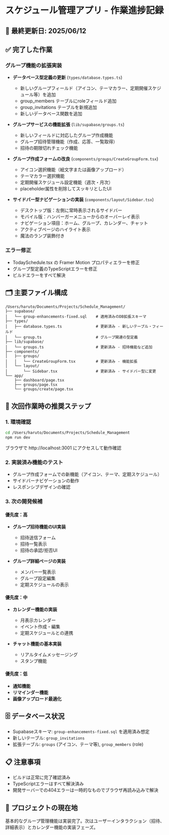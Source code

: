 # スケジュール管理アプリ - 作業進捗記録

## 📅 最終更新日: 2025/06/12

## ✅ 完了した作業

### グループ機能の拡張実装
- **データベース型定義の更新** (`types/database.types.ts`)
  - 新しいグループフィールド（アイコン、テーマカラー、定期開催スケジュール等）を追加
  - group_members テーブルにroleフィールド追加
  - group_invitations テーブルを新規追加
  - 新しいデータベース関数を追加

- **グループサービスの機能拡張** (`lib/supabase/groups.ts`)
  - 新しいフィールドに対応したグループ作成機能
  - グループ招待管理機能（作成、応答、一覧取得）
  - 招待の期限切れチェック機能

- **グループ作成フォームの改良** (`components/groups/CreateGroupForm.tsx`)
  - アイコン選択機能（絵文字または画像アップロード）
  - テーマカラー選択機能
  - 定期開催スケジュール設定機能（週次・月次）
  - placeholder属性を削除してスッキリとしたUI

- **サイドバー型ナビゲーションの実装** (`components/layout/Sidebar.tsx`)
  - デスクトップ版：左側に常時表示されるサイドバー
  - モバイル版：ハンバーガーメニューからのオーバーレイ表示
  - ナビゲーション項目：ホーム、グループ、カレンダー、チャット
  - アクティブページのハイライト表示
  - 魔法のランプ装飾付き

### エラー修正
- TodaySchedule.tsx の Framer Motion プロパティエラーを修正
- グループ型定義のTypeScriptエラーを修正
- ビルドエラーをすべて解決

## 🗂️ 主要ファイル構成

```
/Users/haruto/Documents/Projects/Schedule_Management/
├── supabase/
│   └── group-enhancements-fixed.sql    # 適用済みのDB拡張スキーマ
├── types/
│   ├── database.types.ts               # 更新済み - 新しいテーブル・フィールド
│   └── group.ts                        # グループ関連の型定義
├── lib/supabase/
│   └── groups.ts                       # 更新済み - 招待機能など追加
├── components/
│   ├── groups/
│   │   └── CreateGroupForm.tsx         # 更新済み - 機能拡張
│   └── layout/
│       └── Sidebar.tsx                 # 更新済み - サイドバー型に変更
└── app/
    ├── dashboard/page.tsx
    ├── groups/page.tsx
    └── groups/create/page.tsx
```

## 🔄 次回作業時の推奨ステップ

### 1. 環境確認
```bash
cd /Users/haruto/Documents/Projects/Schedule_Management
npm run dev
```
ブラウザで http://localhost:3001 にアクセスして動作確認

### 2. 実装済み機能のテスト
- グループ作成フォームでの新機能（アイコン、テーマ、定期スケジュール）
- サイドバーナビゲーションの動作
- レスポンシブデザインの確認

### 3. 次の開発候補

#### 優先度：高
- **グループ招待機能のUI実装**
  - 招待送信フォーム
  - 招待一覧表示
  - 招待の承認/拒否UI

- **グループ詳細ページの実装**
  - メンバー一覧表示
  - グループ設定編集
  - 定期スケジュールの表示

#### 優先度：中
- **カレンダー機能の実装**
  - 月表示カレンダー
  - イベント作成・編集
  - 定期スケジュールとの連携

- **チャット機能の基本実装**
  - リアルタイムメッセージング
  - スタンプ機能

#### 優先度：低
- **通知機能**
- **リマインダー機能**
- **画像アップロード最適化**

## 🗄️ データベース状況
- Supabaseスキーマ: `group-enhancements-fixed.sql` を適用済み想定
- 新しいテーブル: `group_invitations`
- 拡張テーブル: `groups` (アイコン、テーマ等), `group_members` (role)

## 📋 注意事項
- ビルドは正常に完了確認済み
- TypeScriptエラーはすべて解決済み
- 開発サーバーでの404エラーは一時的なものでブラウザ再読み込みで解決

## 🎯 プロジェクトの現在地
基本的なグループ管理機能は実装完了。次はユーザーインタラクション（招待、詳細表示）とカレンダー機能の実装フェーズ。